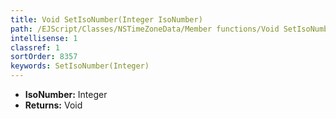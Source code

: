 ```yaml
---
title: Void SetIsoNumber(Integer IsoNumber)
path: /EJScript/Classes/NSTimeZoneData/Member functions/Void SetIsoNumber(Integer p_0)
intellisense: 1
classref: 1
sortOrder: 8357
keywords: SetIsoNumber(Integer)
---
```



* **IsoNumber:** Integer
* **Returns:** Void


